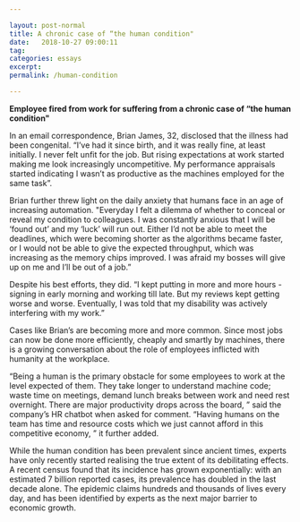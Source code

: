 ```yaml
---

layout: post-normal
title: A chronic case of “the human condition"
date:   2018-10-27 09:00:11
tag: 
categories: essays
excerpt: 
permalink: /human-condition

---
```


**Employee fired from work for suffering from a chronic case of “the human condition"**

In an email correspondence,  Brian James, 32, disclosed that the illness had been congenital.  “I’ve had it since birth, and it was really fine, at least initially.  I never felt unfit for the job. But rising expectations at work started making me look increasingly uncompetitive. My performance appraisals started indicating I wasn’t as productive as the machines employed for the same task”.

Brian further threw light on the daily anxiety that humans face in an age of increasing automation. "Everyday I felt a dilemma of whether to conceal or reveal my condition to colleagues. I was constantly anxious that I will be ‘found out’ and my ‘luck’ will run out.   Either I’d not be able to meet the deadlines, which were becoming shorter as the algorithms became faster, or I would not be able to give the expected throughput, which was increasing as the memory chips improved. I was afraid my bosses will give up on me and I’ll be out of a job.” 

Despite his best efforts, they did.  “I kept putting in more and more hours - signing in early morning and working till late.  But my reviews kept getting worse and worse. Eventually, I was told that my disability was actively interfering with my work.”

Cases like Brian’s are becoming more and more common. Since most jobs can now be done more efficiently, cheaply and smartly by machines, there is a growing conversation about the role of employees inflicted with humanity at the workplace. 

“Being a human is the primary obstacle for some employees to work at the level expected of them.  They take longer to understand machine code; waste time on meetings, demand lunch breaks between work and need rest overnight. There are major productivity drops across the board, ” said the company’s HR chatbot when asked for comment.  “Having humans on the team has time and resource costs which we just cannot afford in this competitive economy, ” it further added.  

While the human condition has been prevalent since ancient times, experts have only recently started realising the true extent of its debilitating effects.  A recent census found that its incidence has grown exponentially:  with an estimated 7 billion reported cases, its prevalence has doubled in the last decade alone. The epidemic claims hundreds and thousands of lives every day, and has been identified by experts as the next major barrier to economic growth.   